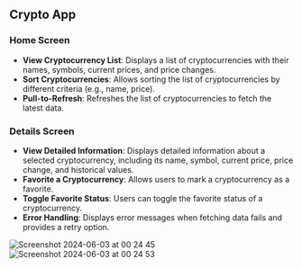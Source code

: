 ## Crypto App

### Home Screen
- **View Cryptocurrency List**: Displays a list of cryptocurrencies with their names, symbols, current prices, and price changes.
- **Sort Cryptocurrencies**: Allows sorting the list of cryptocurrencies by different criteria (e.g., name, price).
- **Pull-to-Refresh**: Refreshes the list of cryptocurrencies to fetch the latest data.

### Details Screen
- **View Detailed Information**: Displays detailed information about a selected cryptocurrency, including its name, symbol, current price, price change, and historical values.
- **Favorite a Cryptocurrency**: Allows users to mark a cryptocurrency as a favorite.
- **Toggle Favorite Status**: Users can toggle the favorite status of a cryptocurrency.
- **Error Handling**: Displays error messages when fetching data fails and provides a retry option.


![Screenshot 2024-06-03 at 00 24 45](https://github.com/ABurakk/cryptoapp/assets/64445944/8bbecf4c-4f9e-41fe-857e-ee629fb6985e)
![Screenshot 2024-06-03 at 00 24 53](https://github.com/ABurakk/cryptoapp/assets/64445944/fc6e3727-2375-4168-96b1-3bb41f2e5d08)
